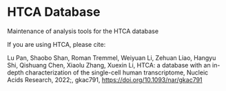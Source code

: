 # HTCA Database
Maintenance of analysis tools for the HTCA database

If you are using HTCA, please cite:

Lu Pan, Shaobo Shan, Roman Tremmel, Weiyuan Li, Zehuan Liao, Hangyu Shi, Qishuang Chen, Xiaolu Zhang, Xuexin Li, HTCA: a database with an in-depth characterization of the single-cell human transcriptome, Nucleic Acids Research, 2022;, gkac791, https://doi.org/10.1093/nar/gkac791
